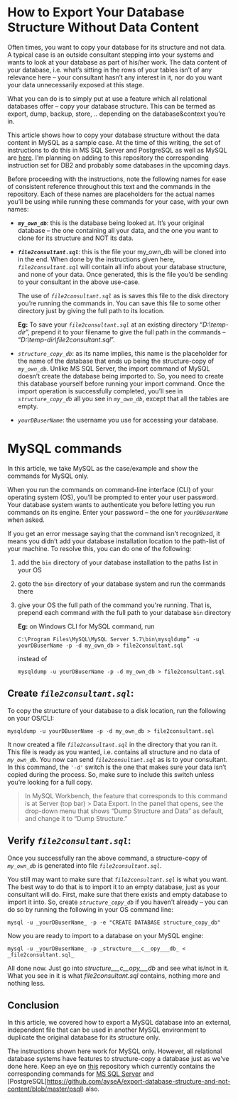 # How to Export Your Database Structure Without Data Content

Often times, you want to copy your database for its structure and not data. A typical case is an outside consultant stepping into your systems and wants to look at your database as part of his/her work. The data content of your database, i.e. what’s sitting in the rows of your tables isn’t of any relevance here – your consultant hasn’t any interest in it, nor do you want your data unnecessarily exposed at this stage. 

What you can do is to simply put at use a feature which all relational databases offer – copy your database structure. This can be termed as export, dump, backup, store, .. depending on the database&context you’re in. 

This article shows how to copy your database structure without the data content in MySQL as a sample case. At the time of this writing, the set of instructions to do this in MS SQL Server and PostgreSQL as well as MySQL are [here](https://github.com/ayseA/export-database-structure-and-not-content). I’m planning on adding to this repository the corresponding instruction set for DB2 and probably some databases in the upcoming days.

Before proceeding with the instructions, note the following names for ease of consistent reference throughout this text and the commands in the repository. Each of these names are placeholders for the actual names you’ll be using while running these commands for your case, with your own names: 

* _**`my_own_db`**_: this is the database being looked at. It’s your original database – the one containing all your data, and the one you want to clone for its structure and NOT its data.
* _**`file2consultant.sql`**_: this is the file your my_own_db will be cloned into in the end. When done by the instructions given here, _`file2consultant.sql`_ will contain all info about your database structure, and none of your data. Once generated, this is the file you’d be sending to your consultant in the above use-case.


     The use of _`file2consultant.sql`_ as is saves this file to the disk directory you’re running the commands in. You can save this file to some other directory just by giving the full path to its location. 

    **Eg:** To save your _`file2consultant.sql`_ at an existing directory “_D:\temp-dir_”, prepend it to your filename to give the full path in the commands – “_D:\temp-dir\file2consultant.sql_”. 

* _`structure_copy_db`_: as its name implies, this name is the placeholder for the name of the database that ends up being the structure-copy of _`my_own_db`_. Unlike MS SQL Server, the import command of MySQL doesn’t create the database being imported to. So, you need to create this database yourself before running your import command. Once the import operation is successfully completed, you’ll see in _`structure_copy_db`_ all you see in _`my_own_db`_, except that all the tables are empty.

* _`yourDBuserName`_: the username you use for accessing your database.

# MySQL commands

In this article, we take MySQL as the case/example and show the commands for MySQL only.

When you run the commands on command-line interface (CLI) of your operating system (OS), you’ll be prompted to enter your user password. Your database system wants to authenticate you before letting you run commands on its engine. Enter your password – the one for _`yourDBuserName`_ when asked.

If you get an error message saying that the command isn’t recognized, it means you didn’t add your database installation location to the path-list of your machine. To resolve this, you can do one of the following:

1. add the `bin` directory of your database installation to the paths list in your OS

2. goto the `bin` directory of your database system and run the commands there
3. give your OS the full path of the command you're running. That is, prepend each command with the full path to your database `bin` directory

    **Eg:** on Windows CLI for MySQL command, run 
     
     ``` 
     C:\Program Files\MySQL\MySQL Server 5.7\bin\mysqldump” -u yourDBuserName -p -d my_own_db > file2consultant.sql 
     ```

     instead of 
 
   ``` 
   mysqldump -u yourDBuserName -p -d my_own_db > file2consultant.sql
   ```
     

## Create _`file2consultant.sql`_:

To copy the structure of your database to a disk location, run the following on your OS/CLI:
    
   ``` 
   mysqldump -u yourDBuserName -p -d my_own_db > file2consultant.sql
   ```
     
It now created a file _`file2consultant.sql`_ in the directory that you ran it. This file is ready as you wanted, i.e. contains all structure and no data of _`my_own_db`_. You now can send _`file2consultant.sql`_ as is to your consultant. In this command, the `'-d'` switch is the one that makes sure your data isn’t copied during the process. So, make sure to include this switch unless you’re looking for a full copy.

> In MySQL Workbench, the feature that corresponds to this command is at 
> Server (top bar) > Data Export. 
> In the panel that opens, see the drop-down menu that shows 
> “Dump Structure and Data” as default, and change it to “Dump Structure.”

## Verify _`file2consultant.sql`_:


Once you successfully ran the above command, a structure-copy of _`my_own_db`_ is generated into file _`file2consultant.sql`_.

You still may want to make sure that _`file2consultant.sql`_ is what you want. The best way to do that is to import it to an empty database, just as your consultant will do. First, make sure that there exists and empty database to import it into. So, create _`structure_copy_db`_ if you haven’t already – you can do so by running the following in your OS command line:

```
mysql -u _yourDBuserName_ -p -e "CREATE DATABASE structure_copy_db"
```
Now you are ready to import to a database on your MySQL engine:
```
mysql -u _yourDBuserName_ -p _structure___c__opy___db_ < _file2consultant.sql_
```



All done now. Just go into _structure___c__opy___db_ and see what is/not in it. What you see in it is what _file2consultant.sql_ contains, nothing more and nothing less.

  
  

## Conclusion

  

In this article, we covered how to export a MySQL database into an external, independent file that can be used in another MySQL environment to duplicate the original database for its structure only.

  

The instructions shown here work for MySQL only. However, all relational database systems have features to structure-copy a database just as we’ve done here. 	Keep an eye on [this](https://github.com/ayseA/export-database-structure-and-not-content) repository which currently contains the corresponding commands for  [MS SQL Server](https://github.com/ayseA/export-database-structure-and-not-content/blob/master/SQL-Server) and [PostgreSQL]https://github.com/ayseA/export-database-structure-and-not-content/blob/master/psql) also.
